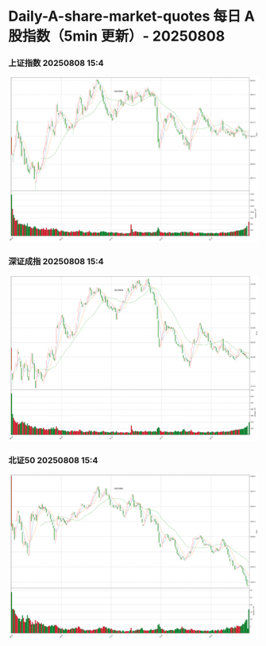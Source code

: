 
# Daily-A-share-market-quotes 每日 A 股指数（5min 更新）- 20250808

### 上证指数 20250808 15:4
![](./fig/2025/8/20250808-sh000001.png)

### 深证成指 20250808 15:4
![](./fig/2025/8/20250808-sz399001.png)

### 北证50 20250808 15:4
![](./fig/2025/8/20250808-bj899050.png)
